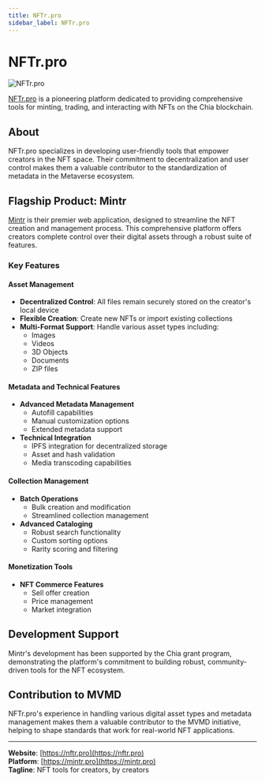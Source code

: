 ```yaml
---
title: NFTr.pro
sidebar_label: NFTr.pro
---
```


# NFTr.pro

![NFTr.pro](https://nftr.pro/wp-content/uploads/2024/02/nftr-logo.png)

[NFTr.pro](https://nftr.pro) is a pioneering platform dedicated to providing comprehensive tools for minting, trading, and interacting with NFTs on the Chia blockchain.

## About

NFTr.pro specializes in developing user-friendly tools that empower creators in the NFT space. Their commitment to decentralization and user control makes them a valuable contributor to the standardization of metadata in the Metaverse ecosystem.

## Flagship Product: Mintr

[Mintr](https://mintr.pro) is their premier web application, designed to streamline the NFT creation and management process. This comprehensive platform offers creators complete control over their digital assets through a robust suite of features.

### Key Features

#### Asset Management
- **Decentralized Control**: All files remain securely stored on the creator's local device
- **Flexible Creation**: Create new NFTs or import existing collections
- **Multi-Format Support**: Handle various asset types including:
    - Images
    - Videos
    - 3D Objects
    - Documents
    - ZIP files

#### Metadata and Technical Features
- **Advanced Metadata Management**
    - Autofill capabilities
    - Manual customization options
    - Extended metadata support
- **Technical Integration**
    - IPFS integration for decentralized storage
    - Asset and hash validation
    - Media transcoding capabilities

#### Collection Management
- **Batch Operations**
    - Bulk creation and modification
    - Streamlined collection management
- **Advanced Cataloging**
    - Robust search functionality
    - Custom sorting options
    - Rarity scoring and filtering

#### Monetization Tools
- **NFT Commerce Features**
    - Sell offer creation
    - Price management
    - Market integration

## Development Support

Mintr's development has been supported by the Chia grant program, demonstrating the platform's commitment to building robust, community-driven tools for the NFT ecosystem.

## Contribution to MVMD

NFTr.pro's experience in handling various digital asset types and metadata management makes them a valuable contributor to the MVMD initiative, helping to shape standards that work for real-world NFT applications.

---

**Website**: [https://nftr.pro](https://nftr.pro)  
**Platform**: [https://mintr.pro](https://mintr.pro)  
**Tagline**: NFT tools for creators, by creators
